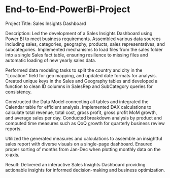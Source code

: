 # End-to-End-PowerBi-Project

Project Title: Sales Insights Dashboard

Description:
Led the development of a Sales Insights Dashboard using Power BI to meet business requirements. Assembled various data sources including sales, categories, geography, products, sales representatives, and subcategories. Implemented mechanisms to load files from the sales folder into a single Sales fact table, ensuring resilience to missing files and automatic loading of new yearly sales data.

Performed data modeling tasks to split the country and city in the "Location" field for geo mapping, and updated date formats for analysis. Created unique keys in the Sales and Geography tables and developed a function to clean ID columns in SalesRep and SubCategory queries for consistency.

Constructed the Data Model connecting all tables and integrated the Calendar table for efficient analysis. Implemented DAX calculations to calculate total revenue, total cost, gross profit, gross profit MoM growth, and average sales per day. Conducted breakdown analysis by product and computed time measures such as QoQ growth for quarterly business review reports.

Utilized the generated measures and calculations to assemble an insightful sales report with diverse visuals on a single-page dashboard. Ensured proper sorting of months from Jan-Dec when plotting monthly data on the x-axis.

Result: Delivered an interactive Sales Insights Dashboard providing actionable insights for informed decision-making and business optimization.





